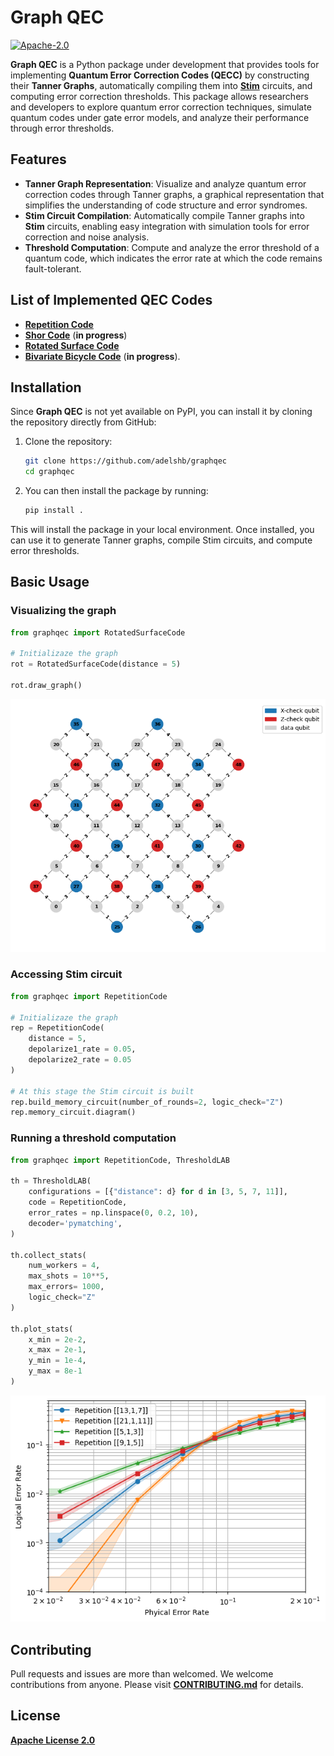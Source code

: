 <!-- ![Logo](qec-with-code_logo.png) -->
# Graph QEC

[![Apache-2.0](https://img.shields.io/badge/License-Apache--2.0-blue)](https://opensource.org/licenses/Apache-2.0)

**Graph QEC** is a Python package under development that provides tools for implementing **Quantum Error Correction Codes (QECC)** by constructing their **Tanner Graphs**, automatically compiling them into **[Stim](https://github.com/quantumlib/Stim)** circuits, and computing error correction thresholds. This package allows researchers and developers to explore quantum error correction techniques, simulate quantum codes under gate error models, and analyze their performance through error thresholds.

## Features

- **Tanner Graph Representation**: Visualize and analyze quantum error correction codes through Tanner graphs, a graphical representation that simplifies the understanding of code structure and error syndromes.
- **Stim Circuit Compilation**: Automatically compile Tanner graphs into **Stim** circuits, enabling easy integration with simulation tools for error correction and noise analysis.
- **Threshold Computation**: Compute and analyze the error threshold of a quantum code, which indicates the error rate at which the code remains fault-tolerant.

## List of Implemented QEC Codes

- **[Repetition Code](notebooks/repetition_code.ipynb)**
- **[Shor Code](#)** (**in progress**)
- **[Rotated Surface Code](notebooks/rotated_surface_code.ipynb)**
- **[Bivariate Bicycle Code](#)** (**in progress**).

## Installation

Since **Graph QEC** is not yet available on PyPI, you can install it by cloning the repository directly from GitHub:

1. Clone the repository:

   ```bash
   git clone https://github.com/adelshb/graphqec
   cd graphqec

2. You can then install the package by running:

   ```bash
   pip install .

This will install the package in your local environment. Once installed, you can use it to generate Tanner graphs, compile Stim circuits, and compute error thresholds.

## Basic Usage

### Visualizing the graph

```py
from graphqec import RotatedSurfaceCode

# Initializaze the graph
rot = RotatedSurfaceCode(distance = 5)

rot.draw_graph()
```

![Rotated Surface Code](assets/plots/rotated_surface_code_distance_5.png)

### Accessing Stim circuit

```py
from graphqec import RepetitionCode

# Initializaze the graph
rep = RepetitionCode(
    distance = 5,
    depolarize1_rate = 0.05,
    depolarize2_rate = 0.05
)

# At this stage the Stim circuit is built
rep.build_memory_circuit(number_of_rounds=2, logic_check="Z")
rep.memory_circuit.diagram()
```

### Running a threshold computation

```py
from graphqec import RepetitionCode, ThresholdLAB

th = ThresholdLAB(
    configurations = [{"distance": d} for d in [3, 5, 7, 11]],
    code = RepetitionCode,
    error_rates = np.linspace(0, 0.2, 10),
    decoder='pymatching',
)

th.collect_stats(
    num_workers = 4,
    max_shots = 10**5,
    max_errors= 1000,
    logic_check="Z"
)

th.plot_stats(
    x_min = 2e-2,
    x_max = 2e-1,
    y_min = 1e-4,
    y_max = 8e-1
)
```

![Threshold Repetition Code](assets/plots/threshold_repetition_code.png)

## Contributing

Pull requests and issues are more than welcomed. We welcome contributions from anyone. Please visit **[CONTRIBUTING.md](CONTRIBUTING.md)** for details.

## License

**[Apache License 2.0](LICENSE)**
